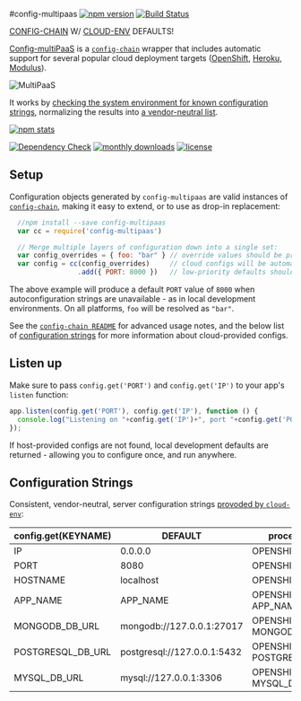 #config-multipaas [![npm version](http://img.shields.io/npm/v/config-multipaas.svg)](https://www.npmjs.org/package/config-multipaas) [![Build Status](http://img.shields.io/travis/ryanj/config-multipaas.svg)](https://travis-ci.org/ryanj/config-multipaas)

[CONFIG-CHAIN](https://github.com/dominictarr/config-chain) W/ [CLOUD-ENV](https://github.com/ryanj/cloud-env/) DEFAULTS!

[Config-multiPaaS](https://github.com/ryanj/config-multipaas) is a [`config-chain`](https://github.com/dominictarr/config-chain) wrapper that includes automatic support for several popular cloud deployment targets ([OpenShift](http://openshift.com/), [Heroku](http://heroku.com/), [Modulus](http://help.modulus.io/customer/portal/articles/1660583)).

![MultiPaaS](http://i.imgur.com/fCi6YX6.png)

It works by [checking the system environment for known configuration strings](https://github.com/ryanj/cloud-env/), normalizing the results into [a vendor-neutral list](#configuration-strings).

[![npm stats](https://nodei.co/npm/config-multipaas.png?downloads=true&stars=true)](https://www.npmjs.org/package/config-multipaas)

[![Dependency Check](http://img.shields.io/david/ryanj/config-multipaas.svg)](https://david-dm.org/ryanj/config-multipaas) [![monthly downloads](http://img.shields.io/npm/dm/config-multipaas.svg)](https://www.npmjs.org/package/config-multipaas) [![license](http://img.shields.io/npm/l/config-multipaas.svg)](https://www.npmjs.org/package/config-multipaas)

## Setup

Configuration objects generated by `config-multipaas` are valid instances of [`config-chain`](https://www.npmjs.org/package/config-chain), making it easy to extend, or to use as drop-in replacement:

``` js
  //npm install --save config-multipaas
  var cc = require('config-multipaas')

  // Merge multiple layers of configuration down into a single set:
  var config_overrides = { foo: "bar" } // override values should be provided first
  var config = cc(config_overrides)     // cloud configs will be automatically resolved
                 .add({ PORT: 8000 })   // low-priority defaults should be appended last
```

The above example will produce a default `PORT` value of `8000` when autoconfiguration strings are unavailable - as in local development environments.  On all platforms, `foo` will be resolved as `"bar"`.

See the [`config-chain README`](https://github.com/dominictarr/config-chain#boring-api-docs) for advanced usage notes, and the below list of [configuration strings](#configuration-strings) for more information about cloud-provided configs.

## Listen up
Make sure to pass `config.get('PORT')` and `config.get('IP')` to your app's `listen` function:

```js
app.listen(config.get('PORT'), config.get('IP'), function () {
  console.log("Listening on "+config.get('IP')+", port "+config.get('PORT'))
});
```

If host-provided configs are not found, local development defaults are returned - allowing you to configure once, and run anywhere.

## Configuration Strings
Consistent, vendor-neutral, server configuration strings [provoded by `cloud-env`](https://github.com/ryanj/cloud-env#configuration-strings):

config.get(KEYNAME) | DEFAULT | process.env.SOURCE_VARS 
--------------------|-----------|---------------
IP                  | 0.0.0.0 | OPENSHIFT_NODEJS_IP, BIND_IP 
PORT                | 8080  | OPENSHIFT_NODEJS_PORT, PORT
HOSTNAME            | localhost  | OPENSHIFT_APP_DNS, HOSTNAME 
APP_NAME            | APP_NAME  | OPENSHIFT_APP_NAME, APP_NAME
MONGODB_DB_URL      | mongodb://127.0.0.1:27017  | OPENSHIFT_MONGODB_DB_URL, MONGODB_DB_URL
POSTGRESQL_DB_URL   | postgresql://127.0.0.1:5432  | OPENSHIFT_POSTGRESQL_DB_URL, POSTGRESQL_DB_URL
MYSQL_DB_URL      | mysql://127.0.0.1:3306  | OPENSHIFT_MYSQL_DB_URL, MYSQL_DB_URL
